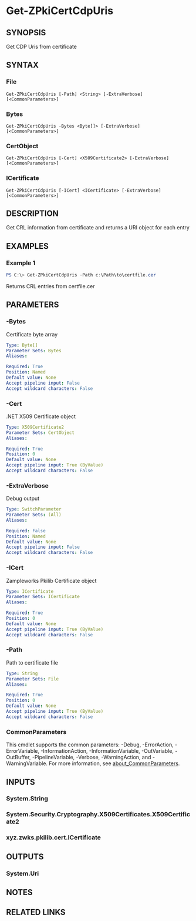 ﻿---
external help file: PkiCertClient.dll-Help.xml
Module Name: ZPki
online version:
schema: 2.0.0
---

# Get-ZPkiCertCdpUris

## SYNOPSIS
Get CDP Uris from certificate

## SYNTAX

### File
```
Get-ZPkiCertCdpUris [-Path] <String> [-ExtraVerbose] [<CommonParameters>]
```

### Bytes
```
Get-ZPkiCertCdpUris -Bytes <Byte[]> [-ExtraVerbose] [<CommonParameters>]
```

### CertObject
```
Get-ZPkiCertCdpUris [-Cert] <X509Certificate2> [-ExtraVerbose] [<CommonParameters>]
```

### ICertificate
```
Get-ZPkiCertCdpUris [-ICert] <ICertificate> [-ExtraVerbose] [<CommonParameters>]
```

## DESCRIPTION
Get CRL information from certificate and returns a URI object for each entry

## EXAMPLES

### Example 1
```powershell
PS C:\> Get-ZPkiCertCdpUris -Path c:\Path\to\certfile.cer
```

Returns CRL entries from certfile.cer

## PARAMETERS

### -Bytes
Certificate byte array

```yaml
Type: Byte[]
Parameter Sets: Bytes
Aliases:

Required: True
Position: Named
Default value: None
Accept pipeline input: False
Accept wildcard characters: False
```

### -Cert
.NET X509 Certificate object

```yaml
Type: X509Certificate2
Parameter Sets: CertObject
Aliases:

Required: True
Position: 0
Default value: None
Accept pipeline input: True (ByValue)
Accept wildcard characters: False
```

### -ExtraVerbose
Debug output

```yaml
Type: SwitchParameter
Parameter Sets: (All)
Aliases:

Required: False
Position: Named
Default value: None
Accept pipeline input: False
Accept wildcard characters: False
```

### -ICert
Zampleworks Pkilib Certificate object

```yaml
Type: ICertificate
Parameter Sets: ICertificate
Aliases:

Required: True
Position: 0
Default value: None
Accept pipeline input: True (ByValue)
Accept wildcard characters: False
```

### -Path
Path to certificate file

```yaml
Type: String
Parameter Sets: File
Aliases:

Required: True
Position: 0
Default value: None
Accept pipeline input: True (ByValue)
Accept wildcard characters: False
```

### CommonParameters
This cmdlet supports the common parameters: -Debug, -ErrorAction, -ErrorVariable, -InformationAction, -InformationVariable, -OutVariable, -OutBuffer, -PipelineVariable, -Verbose, -WarningAction, and -WarningVariable. For more information, see [about_CommonParameters](http://go.microsoft.com/fwlink/?LinkID=113216).

## INPUTS

### System.String

### System.Security.Cryptography.X509Certificates.X509Certificate2

### xyz.zwks.pkilib.cert.ICertificate

## OUTPUTS

### System.Uri

## NOTES

## RELATED LINKS
